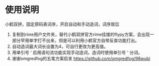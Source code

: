 # 使用说明
小鹤双拼，固定原码表词序，开启自动和手动造词，词序居后

1. 复制到rime用户文件夹，替代小鹤双拼官方rime挂接的flypy方案，会出现一部分罕用单字打不出来，但是可以利用小鹤官方自带反查功能打出。
2. 自动造词最大词长设置为4，可自行更改为更高值。
3. 用单引号 ' 启用语句流功能实现手动造词，造词时使用单引号 ' 分词。
4. 谢谢omgredfog的五笔方案启发 https://github.com/omgredfog/98wubi
